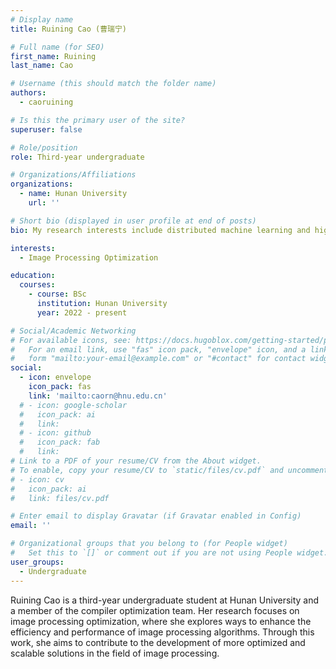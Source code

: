 ```yaml
---
# Display name
title: Ruining Cao (曹瑞宁)

# Full name (for SEO)
first_name: Ruining
last_name: Cao

# Username (this should match the folder name)
authors:
  - caoruining

# Is this the primary user of the site?
superuser: false

# Role/position
role: Third-year undergraduate

# Organizations/Affiliations
organizations:
  - name: Hunan University
    url: ''

# Short bio (displayed in user profile at end of posts)
bio: My research interests include distributed machine learning and high-performance code optimization.

interests:
  - Image Processing Optimization

education:
  courses:
    - course: BSc
      institution: Hunan University
      year: 2022 - present

# Social/Academic Networking
# For available icons, see: https://docs.hugoblox.com/getting-started/page-builder/#icons
#   For an email link, use "fas" icon pack, "envelope" icon, and a link in the
#   form "mailto:your-email@example.com" or "#contact" for contact widget.
social:
  - icon: envelope
    icon_pack: fas
    link: 'mailto:caorn@hnu.edu.cn'
  # - icon: google-scholar
  #   icon_pack: ai
  #   link: 
  # - icon: github
  #   icon_pack: fab
  #   link: 
# Link to a PDF of your resume/CV from the About widget.
# To enable, copy your resume/CV to `static/files/cv.pdf` and uncomment the lines below.
# - icon: cv
#   icon_pack: ai
#   link: files/cv.pdf

# Enter email to display Gravatar (if Gravatar enabled in Config)
email: ''

# Organizational groups that you belong to (for People widget)
#   Set this to `[]` or comment out if you are not using People widget.
user_groups:
  - Undergraduate
---
```


Ruining Cao is a third-year undergraduate student at Hunan University and a member of the compiler optimization team. Her research focuses on image processing optimization, where she explores ways to enhance the efficiency and performance of image processing algorithms. Through this work, she aims to contribute to the development of more optimized and scalable solutions in the field of image processing.

